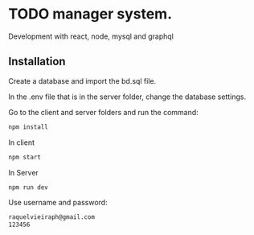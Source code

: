 # TODO manager system.

Development with react, node, mysql and graphql

## Installation

Create a database and import the bd.sql file.

In the .env file that is in the server folder, change the database settings.


Go to the client and server folders and run the command:

```bash
npm install
```

In client

```bash
npm start
```


In Server

```bash
npm run dev
```

Use username and password: 

```bash
raquelvieiraph@gmail.com
123456
```

